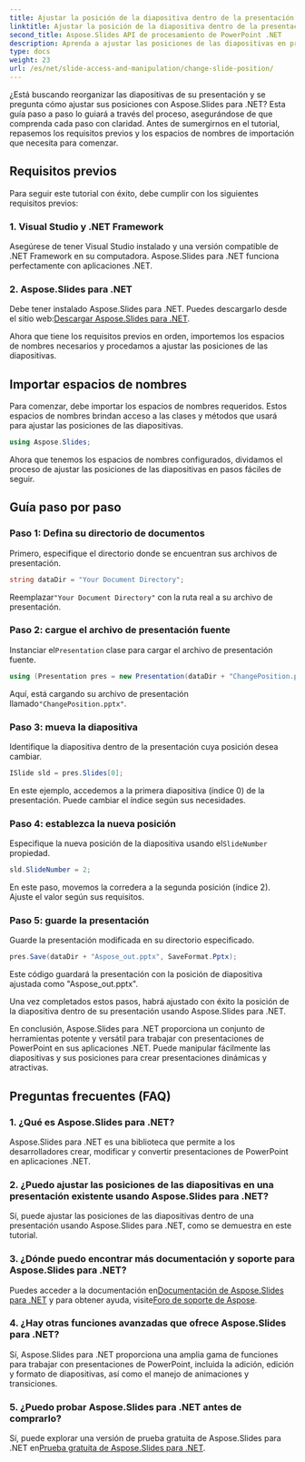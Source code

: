 ```yaml
---
title: Ajustar la posición de la diapositiva dentro de la presentación con Aspose.Slides
linktitle: Ajustar la posición de la diapositiva dentro de la presentación
second_title: Aspose.Slides API de procesamiento de PowerPoint .NET
description: Aprenda a ajustar las posiciones de las diapositivas en presentaciones de PowerPoint usando Aspose.Slides para .NET. ¡Mejora tus habilidades de presentación!
type: docs
weight: 23
url: /es/net/slide-access-and-manipulation/change-slide-position/
---
```


¿Está buscando reorganizar las diapositivas de su presentación y se pregunta cómo ajustar sus posiciones con Aspose.Slides para .NET? Esta guía paso a paso lo guiará a través del proceso, asegurándose de que comprenda cada paso con claridad. Antes de sumergirnos en el tutorial, repasemos los requisitos previos y los espacios de nombres de importación que necesita para comenzar.

## Requisitos previos

Para seguir este tutorial con éxito, debe cumplir con los siguientes requisitos previos:

### 1. Visual Studio y .NET Framework

Asegúrese de tener Visual Studio instalado y una versión compatible de .NET Framework en su computadora. Aspose.Slides para .NET funciona perfectamente con aplicaciones .NET.

### 2. Aspose.Slides para .NET

 Debe tener instalado Aspose.Slides para .NET. Puedes descargarlo desde el sitio web:[Descargar Aspose.Slides para .NET](https://releases.aspose.com/slides/net/).

Ahora que tiene los requisitos previos en orden, importemos los espacios de nombres necesarios y procedamos a ajustar las posiciones de las diapositivas.

## Importar espacios de nombres

Para comenzar, debe importar los espacios de nombres requeridos. Estos espacios de nombres brindan acceso a las clases y métodos que usará para ajustar las posiciones de las diapositivas.

```csharp
using Aspose.Slides;
```

Ahora que tenemos los espacios de nombres configurados, dividamos el proceso de ajustar las posiciones de las diapositivas en pasos fáciles de seguir.

## Guía paso por paso

### Paso 1: Defina su directorio de documentos

Primero, especifique el directorio donde se encuentran sus archivos de presentación.

```csharp
string dataDir = "Your Document Directory";
```

 Reemplazar`"Your Document Directory"` con la ruta real a su archivo de presentación.

### Paso 2: cargue el archivo de presentación fuente

 Instanciar el`Presentation` clase para cargar el archivo de presentación fuente.

```csharp
using (Presentation pres = new Presentation(dataDir + "ChangePosition.pptx"))
```

 Aquí, está cargando su archivo de presentación llamado`"ChangePosition.pptx"`.

### Paso 3: mueva la diapositiva

Identifique la diapositiva dentro de la presentación cuya posición desea cambiar.

```csharp
ISlide sld = pres.Slides[0];
```

En este ejemplo, accedemos a la primera diapositiva (índice 0) de la presentación. Puede cambiar el índice según sus necesidades.

### Paso 4: establezca la nueva posición

 Especifique la nueva posición de la diapositiva usando el`SlideNumber` propiedad.

```csharp
sld.SlideNumber = 2;
```

En este paso, movemos la corredera a la segunda posición (índice 2). Ajuste el valor según sus requisitos.

### Paso 5: guarde la presentación

Guarde la presentación modificada en su directorio especificado.

```csharp
pres.Save(dataDir + "Aspose_out.pptx", SaveFormat.Pptx);
```

Este código guardará la presentación con la posición de diapositiva ajustada como "Aspose_out.pptx".

Una vez completados estos pasos, habrá ajustado con éxito la posición de la diapositiva dentro de su presentación usando Aspose.Slides para .NET.

En conclusión, Aspose.Slides para .NET proporciona un conjunto de herramientas potente y versátil para trabajar con presentaciones de PowerPoint en sus aplicaciones .NET. Puede manipular fácilmente las diapositivas y sus posiciones para crear presentaciones dinámicas y atractivas.

## Preguntas frecuentes (FAQ)

### 1. ¿Qué es Aspose.Slides para .NET?

Aspose.Slides para .NET es una biblioteca que permite a los desarrolladores crear, modificar y convertir presentaciones de PowerPoint en aplicaciones .NET.

### 2. ¿Puedo ajustar las posiciones de las diapositivas en una presentación existente usando Aspose.Slides para .NET?

Sí, puede ajustar las posiciones de las diapositivas dentro de una presentación usando Aspose.Slides para .NET, como se demuestra en este tutorial.

### 3. ¿Dónde puedo encontrar más documentación y soporte para Aspose.Slides para .NET?

 Puedes acceder a la documentación en[Documentación de Aspose.Slides para .NET](https://reference.aspose.com/slides/net/) y para obtener ayuda, visite[Foro de soporte de Aspose](https://forum.aspose.com/).

### 4. ¿Hay otras funciones avanzadas que ofrece Aspose.Slides para .NET?

Sí, Aspose.Slides para .NET proporciona una amplia gama de funciones para trabajar con presentaciones de PowerPoint, incluida la adición, edición y formato de diapositivas, así como el manejo de animaciones y transiciones.

### 5. ¿Puedo probar Aspose.Slides para .NET antes de comprarlo?

 Sí, puede explorar una versión de prueba gratuita de Aspose.Slides para .NET en[Prueba gratuita de Aspose.Slides para .NET](https://releases.aspose.com/).